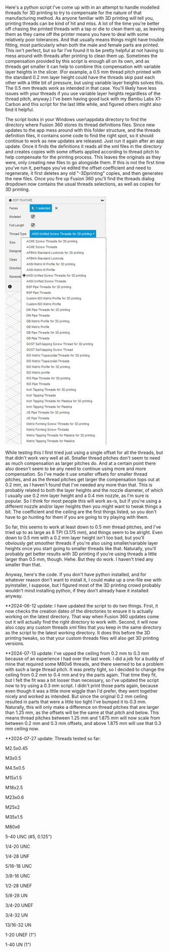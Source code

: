 Here's a python script I've come up with in an attempt to handle modelled threads for 3D printing to try to compensate for the
nature of that manufacturing method. As anyone familiar with 3D printing will tell you, printing threads can be kind of hit and
miss. A lot of the time you're better off chasing the printed threads with a tap or die to clean them up, as leaving them as they
came off the printer means you have to deal with some relatively poor tolerances. And that usually means things might have trouble
fitting, most particularly when both the male and female parts are printed. This isn't perfect, but so far I've found it to be
pretty helpful at not having to mess around with threads after printing to clean them up. Sometimes the compensation provided by
this script is enough all on its own, and as threads get smaller it can help to combine this compensation with variable layer
heights in the slicer. (For example, a 0.5 mm thread pitch printed with the standard 0.2 mm layer height could have the threads
skip past each other with a little bit of pressure, but using variable layer heights solves this. The 0.5 mm threads work as
intended in that case. You'll likely have less issues with your threads if you use variable layer heights regardless of the thread
pitch, anyway.) I've been having good luck with my Bambu Labs X1-Carbon and this script for the last little while, and figured
others might also find it helpful.

The script looks in your Windows user\appdata directory to find the directory where Fusion 360 stores its thread definitions files.
Since new updates to the app mess around with this folder structure, and the threads definition files, it contains some code to
find the right spot, so it should continue to work as new updates are released. Just run it again after an app update. Once it
finds the definitions it reads all the xml files in the directory and creates copies with some offsets applied according to thread
pitch to help compensate for the printing process. This leaves the originals as they were, only creating new files to go alongside
them. If this is not the first time you've run it, perhaps you've edited the offset coefficient and need to regenerate, it first
deletes any old "-3Dprinting" copies, and then generates the new files. Once you fire up Fusion 360 you'll find the threads dialog
dropdown now contains the usual threads selections, as well as copies for 3D printing.

![screenshot](screenshot.png)

While testing this I first tried just using a single offset for all the threads, but that didn't work very well at all. Smaller
thread pitches don't seem to need as much compensation as larger pitches do. And at a certain point there also doesn't seem to
be any need to continue using more and more compensation. So I've made it use smaller offsets for smaller thread pitches, and as
the thread pitches get larger the compensation tops out at 0.2 mm, as I haven't found that I've needed any more than that. This is
probably related to both the layer heights and the nozzle diameter, of which I usually use 0.2 mm layer height and a 0.4 mm nozzle,
as I'm sure is popular. So I think for most people this will work as-is, but if you're using a different nozzle and/or layer
heights then you might want to tweak things a bit. The coefficient and the ceiling are the first things listed, so you don't have
to go hunting for them if you are going to try playing with them.

So far, this seems to work at least down to 0.5 mm thread pitches, and I've tried up to as large as 8 TPI (3.175 mm), and things
seem to be alright. Even down to 0.5 mm with a 0.2 mm layer height isn't too bad, but you'll obviously get smoother threads if
you're also using smaller/variable layer heights once you start going to smaller threads like that. Naturally, you'll probably get
better results with 3D printing if you're using threads a little larger than 0.5 mm, though. Hehe. But they do work. I haven't
tried any smaller than that.

Anyway, here's the code. If you don't have python installed, and for whatever reason don't want to install it, I could make up a
one-file exe with pyinstaller, I suppose, but I figured most of the 3D printing crowd probably wouldn't mind installing python, if
they don't already have it installed anyway.

**2024-06-12 update: I have updated the script to do two things. First, it now checks the creation dates of the directories to
ensure it is actually working on the latest directory. That way when Fusion 360 updates come out it will actually find the right
directory to work with. Second, it will now also copy any custom threads xml files that you keep in the same directory as the
script to the latest working directory. It does this before the 3D printing tweaks, so that your custom threads files will also get
3D printing versions.

**2024-07-13 update: I've upped the ceiling from 0.2 mm to 0.3 mm because of an experience I had over the last week. I did a job
for a buddy of mine that required some M80x6 threads, and there seemed to be a problem with such a large thread pitch. It was
pretty tight, so I decided to change the ceiling from 0.2 mm to 0.4 mm and try the parts again. That time they fit, but I felt the
fit was a bit looser than necessary, so I've updated the script now to try using a 0.3 mm script. I didn't print those parts again,
because even though it was a little more wiggle than I'd prefer, they went together nicely and worked as intended. But since the
original 0.2 mm ceiling resulted in parts that were a little too tight I've bumped it to 0.3 mm. Naturally, this will only make a
difference on thread pitches that are larger than 1.25 mm, as the offsets will be the same at that pitch and below. This means
thread pitches between 1.25 mm and 1.875 mm will now scale from between 0.2 mm and 0.3 mm offsets, and above 1.875 mm will use that
0.3 mm ceiling now.

**2024-07-27 update: Threads tested so far:

M2.5x0.45

M3x0.5

M4.5x0.5

M15x1.5

M18x2.5

M23x0.6

M25x2

M35x1.5

M80x6

5-40 UNC (#5, 0.125")

1/4-20 UNC

1/4-28 UNF

5/16-18 UNC

3/8-16 UNC

1/2-28 UNEF

5/8-28 UN

3/4-20 UNEF

3/4-32 UN

13/16-32 UN

1-20 UNEF (1")

1-40 UN (1")
